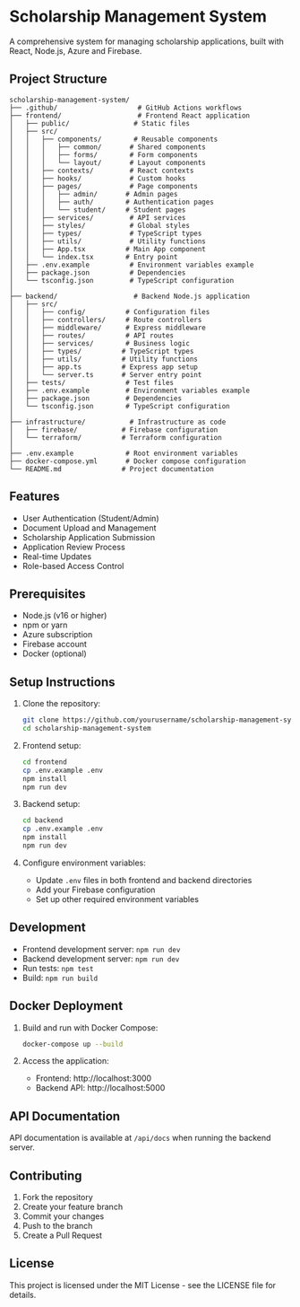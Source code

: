 # Scholarship Management System

A comprehensive system for managing scholarship applications, built with React, Node.js, Azure and Firebase.

## Project Structure

```
scholarship-management-system/
├── .github/                    # GitHub Actions workflows
├── frontend/                   # Frontend React application
│   ├── public/                # Static files
│   ├── src/
│   │   ├── components/        # Reusable components
│   │   │   ├── common/       # Shared components
│   │   │   ├── forms/        # Form components
│   │   │   └── layout/       # Layout components
│   │   ├── contexts/         # React contexts
│   │   ├── hooks/            # Custom hooks
│   │   ├── pages/            # Page components
│   │   │   ├── admin/       # Admin pages
│   │   │   ├── auth/        # Authentication pages
│   │   │   └── student/     # Student pages
│   │   ├── services/         # API services
│   │   ├── styles/           # Global styles
│   │   ├── types/            # TypeScript types
│   │   ├── utils/            # Utility functions
│   │   ├── App.tsx          # Main App component
│   │   └── index.tsx        # Entry point
│   ├── .env.example          # Environment variables example
│   ├── package.json          # Dependencies
│   └── tsconfig.json         # TypeScript configuration
│
├── backend/                   # Backend Node.js application
│   ├── src/
│   │   ├── config/          # Configuration files
│   │   ├── controllers/     # Route controllers
│   │   ├── middleware/      # Express middleware
│   │   ├── routes/          # API routes
│   │   ├── services/        # Business logic
│   │   ├── types/          # TypeScript types
│   │   ├── utils/          # Utility functions
│   │   ├── app.ts          # Express app setup
│   │   └── server.ts       # Server entry point
│   ├── tests/               # Test files
│   ├── .env.example         # Environment variables example
│   ├── package.json         # Dependencies
│   └── tsconfig.json        # TypeScript configuration
│
├── infrastructure/           # Infrastructure as code
│   ├── firebase/           # Firebase configuration
│   └── terraform/          # Terraform configuration
│
├── .env.example             # Root environment variables
├── docker-compose.yml       # Docker compose configuration
└── README.md               # Project documentation
```

## Features

- User Authentication (Student/Admin)
- Document Upload and Management
- Scholarship Application Submission
- Application Review Process
- Real-time Updates
- Role-based Access Control

## Prerequisites

- Node.js (v16 or higher)
- npm or yarn
- Azure subscription
- Firebase account
- Docker (optional)

## Setup Instructions

1. Clone the repository:

   ```bash
   git clone https://github.com/yourusername/scholarship-management-system.git
   cd scholarship-management-system
   ```

2. Frontend setup:

   ```bash
   cd frontend
   cp .env.example .env
   npm install
   npm run dev
   ```

3. Backend setup:

   ```bash
   cd backend
   cp .env.example .env
   npm install
   npm run dev
   ```

4. Configure environment variables:
   - Update `.env` files in both frontend and backend directories
   - Add your Firebase configuration
   - Set up other required environment variables

## Development

- Frontend development server: `npm run dev`
- Backend development server: `npm run dev`
- Run tests: `npm test`
- Build: `npm run build`

## Docker Deployment

1. Build and run with Docker Compose:

   ```bash
   docker-compose up --build
   ```

2. Access the application:
   - Frontend: http://localhost:3000
   - Backend API: http://localhost:5000

## API Documentation

API documentation is available at `/api/docs` when running the backend server.

## Contributing

1. Fork the repository
2. Create your feature branch
3. Commit your changes
4. Push to the branch
5. Create a Pull Request

## License

This project is licensed under the MIT License - see the LICENSE file for details.
